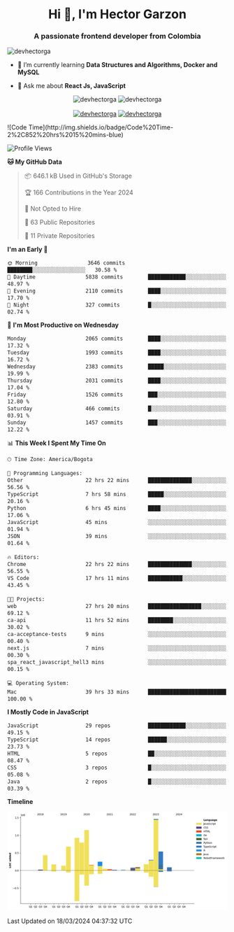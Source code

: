 <h1 align="center">Hi 👋, I'm Hector Garzon</h1>
<h3 align="center">A passionate frontend developer from Colombia</h3>

<p align="left"> <img src="https://komarev.com/ghpvc/?username=devhectorga" alt="devhectorga" /> </p>

- 🌱 I’m currently learning **Data Structures and Algorithms, Docker and MySQL**

- 💬 Ask me about **React Js, JavaScript**

<p align="center"> <img src="https://github-readme-stats.vercel.app/api?username=devhectorga&count_private=true&show_icons=true" alt="devhectorga" /> <img src="https://github-readme-stats.vercel.app/api/top-langs/?username=devhectorga&layout=compact" alt="devhectorga" /></p>

<p align="center">
<a href="https://twitter.com/devhectorga" target="blank"><img align="center" src="https://cdn.jsdelivr.net/npm/simple-icons@3.0.1/icons/twitter.svg" alt="devhectorga" height="20" width="20" /></a>
<a href="https://linkedin.com/in/devhectorga" target="blank"><img align="center" src="https://cdn.jsdelivr.net/npm/simple-icons@3.0.1/icons/linkedin.svg" alt="devhectorga" height="20" width="20" /></a>
</p>
<!--START_SECTION:waka-->
![Code Time](http://img.shields.io/badge/Code%20Time-2%2C852%20hrs%2015%20mins-blue)

![Profile Views](http://img.shields.io/badge/Profile%20Views-0-blue)

**🐱 My GitHub Data** 

> 📦 646.1 kB Used in GitHub's Storage 
 > 
> 🏆 166 Contributions in the Year 2024
 > 
> 🚫 Not Opted to Hire
 > 
> 📜 63 Public Repositories 
 > 
> 🔑 11 Private Repositories 
 > 
**I'm an Early 🐤** 

```text
🌞 Morning                3646 commits        ████████░░░░░░░░░░░░░░░░░   30.58 % 
🌆 Daytime                5838 commits        ████████████░░░░░░░░░░░░░   48.97 % 
🌃 Evening                2110 commits        ████░░░░░░░░░░░░░░░░░░░░░   17.70 % 
🌙 Night                  327 commits         █░░░░░░░░░░░░░░░░░░░░░░░░   02.74 % 
```
📅 **I'm Most Productive on Wednesday** 

```text
Monday                   2065 commits        ████░░░░░░░░░░░░░░░░░░░░░   17.32 % 
Tuesday                  1993 commits        ████░░░░░░░░░░░░░░░░░░░░░   16.72 % 
Wednesday                2383 commits        █████░░░░░░░░░░░░░░░░░░░░   19.99 % 
Thursday                 2031 commits        ████░░░░░░░░░░░░░░░░░░░░░   17.04 % 
Friday                   1526 commits        ███░░░░░░░░░░░░░░░░░░░░░░   12.80 % 
Saturday                 466 commits         █░░░░░░░░░░░░░░░░░░░░░░░░   03.91 % 
Sunday                   1457 commits        ███░░░░░░░░░░░░░░░░░░░░░░   12.22 % 
```


📊 **This Week I Spent My Time On** 

```text
🕑︎ Time Zone: America/Bogota

💬 Programming Languages: 
Other                    22 hrs 22 mins      ██████████████░░░░░░░░░░░   56.56 % 
TypeScript               7 hrs 58 mins       █████░░░░░░░░░░░░░░░░░░░░   20.16 % 
Python                   6 hrs 45 mins       ████░░░░░░░░░░░░░░░░░░░░░   17.06 % 
JavaScript               45 mins             ░░░░░░░░░░░░░░░░░░░░░░░░░   01.94 % 
JSON                     39 mins             ░░░░░░░░░░░░░░░░░░░░░░░░░   01.64 % 

🔥 Editors: 
Chrome                   22 hrs 22 mins      ██████████████░░░░░░░░░░░   56.55 % 
VS Code                  17 hrs 11 mins      ███████████░░░░░░░░░░░░░░   43.45 % 

🐱‍💻 Projects: 
web                      27 hrs 20 mins      █████████████████░░░░░░░░   69.12 % 
ca-api                   11 hrs 52 mins      ████████░░░░░░░░░░░░░░░░░   30.02 % 
ca-acceptance-tests      9 mins              ░░░░░░░░░░░░░░░░░░░░░░░░░   00.40 % 
next.js                  7 mins              ░░░░░░░░░░░░░░░░░░░░░░░░░   00.30 % 
spa_react_javascript_hell3 mins              ░░░░░░░░░░░░░░░░░░░░░░░░░   00.15 % 

💻 Operating System: 
Mac                      39 hrs 33 mins      █████████████████████████   100.00 % 
```

**I Mostly Code in JavaScript** 

```text
JavaScript               29 repos            ████████████░░░░░░░░░░░░░   49.15 % 
TypeScript               14 repos            ██████░░░░░░░░░░░░░░░░░░░   23.73 % 
HTML                     5 repos             ██░░░░░░░░░░░░░░░░░░░░░░░   08.47 % 
CSS                      3 repos             █░░░░░░░░░░░░░░░░░░░░░░░░   05.08 % 
Java                     2 repos             █░░░░░░░░░░░░░░░░░░░░░░░░   03.39 % 
```



**Timeline**

![Lines of Code chart](https://raw.githubusercontent.com/devHectorGa/devHectorGa/master/assets/bar_graph.png)


 Last Updated on 18/03/2024 04:37:32 UTC
<!--END_SECTION:waka-->

